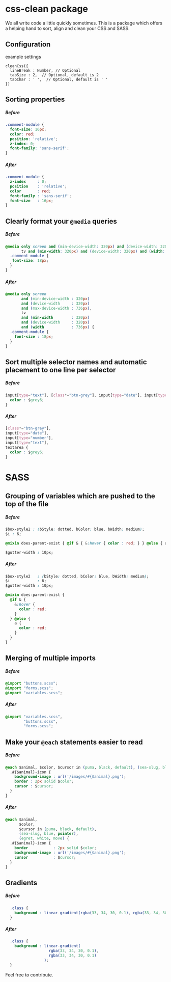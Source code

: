 # css-clean package

We all write code a little quickly sometimes. This is a package which offers a helping hand to sort, align and clean your CSS and SASS.

## Configuration

example settings
```
cleanCss({
  lineBreak : Number, // Optional
  tabSize : 2,  // Optional, default is 2
  tabChar : ' ',  // Optional, default is ' '
})
```

## Sorting properties

##### Before

```css
.comment-module {
  font-size: 16px;
  color: red;
  position: 'relative';
  z-index: 0;
  font-family: 'sans-serif';
}
```

##### After

```css
.comment-module {
  z-index     : 0;
  position    : 'relative';
  color       : red;
  font-family : 'sans-serif';
  font-size   : 16px;
}
```

## Clearly format your `@media` queries

##### Before

```css
@media only screen and (min-device-width: 320px) and (device-width: 320px) and (max-device-width: 736px),
       tv and (min-width: 320px) and (device-width: 320px) and (width: 736px) {
  .comment-module {
   font-size: 18px;
  }
}
```

##### After
```css
@media only screen
       and (min-device-width : 320px)
       and (device-width     : 320px)
       and (max-device-width : 736px),
       tv
       and (min-width        : 320px)
       and (device-width     : 320px)
       and (width            : 736px) {
  .comment-module {
    font-size : 18px;
  }
}
```

## Sort multiple selector names and automatic placement to one line per selector

##### Before

```css
input[type="text"], [class*="btn-grey"], input[type="date"], input[type="number"], textarea {
  color : $grey6;
}
```

##### After
```css
[class*="btn-grey"],
input[type="date"],
input[type="number"],
input[type="text"],
textarea {
  color : $grey6;
}
```

# SASS

## Grouping of variables which are pushed to the top of the file

##### Before

```css
$box-style2 : (bStyle: dotted, bColor: blue, bWidth: medium);
$i : 6;

@mixin does-parent-exist { @if & { &:hover { color : red; } } @else { a { color : red; } } }

$gutter-width : 10px;
```

##### After

```css
$box-style2   : (bStyle: dotted, bColor: blue, bWidth: medium);
$i            : 6;
$gutter-width : 10px;

@mixin does-parent-exist {
  @if & {
    &:hover {
      color : red;
    }
  } @else {
    a {
      color : red;
    }
  }
}
```

## Merging of multiple imports

##### Before

```css
@import "buttons.scss";
@import "forms.scss";
@import "variables.scss";
```

##### After

```css
@import "variables.scss",
        "buttons.scss",
        "forms.scss";
```

## Make your `@each` statements easier to read

##### Before

```css
@each $animal, $color, $cursor in (puma, black, default), (sea-slug, blue, pointer), (egret, white, move) {
  .#{$animal}-icon {
    background-image : url('/images/#{$animal}.png');
    border : 2px solid $color;
    cursor : $cursor;
  }
}
```

##### After

```css
@each $animal,
      $color,
      $cursor in (puma, black, default),
      (sea-slug, blue, pointer),
      (egret, white, move) {
  .#{$animal}-icon {
    border           : 2px solid $color;
    background-image : url('/images/#{$animal}.png');
    cursor           : $cursor;
  }
}
```

## Gradients

##### Before

```css
  .class {
    background : linear-gradient(rgba(33, 34, 30, 0.1), rgba(33, 34, 30, 0.1));
  }
```

##### After

```css
  .class {
    background : linear-gradient(
                   rgba(33, 34, 30, 0.1),
                   rgba(33, 34, 30, 0.1)
                 );
  }
```

Feel free to contribute.
